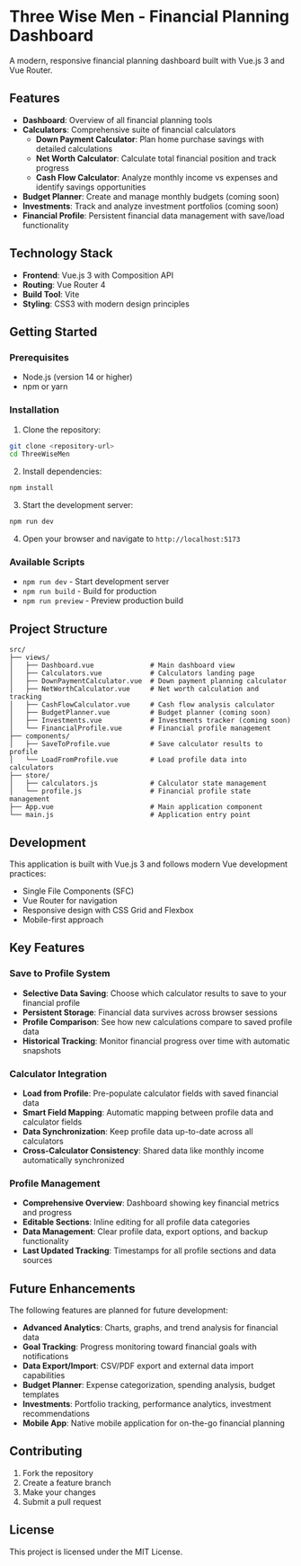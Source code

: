 # Three Wise Men - Financial Planning Dashboard

A modern, responsive financial planning dashboard built with Vue.js 3 and Vue Router.

## Features

- **Dashboard**: Overview of all financial planning tools
- **Calculators**: Comprehensive suite of financial calculators
  - **Down Payment Calculator**: Plan home purchase savings with detailed calculations
  - **Net Worth Calculator**: Calculate total financial position and track progress
  - **Cash Flow Calculator**: Analyze monthly income vs expenses and identify savings opportunities
- **Budget Planner**: Create and manage monthly budgets (coming soon)
- **Investments**: Track and analyze investment portfolios (coming soon)
- **Financial Profile**: Persistent financial data management with save/load functionality

## Technology Stack

- **Frontend**: Vue.js 3 with Composition API
- **Routing**: Vue Router 4
- **Build Tool**: Vite
- **Styling**: CSS3 with modern design principles

## Getting Started

### Prerequisites

- Node.js (version 14 or higher)
- npm or yarn

### Installation

1. Clone the repository:

```bash
git clone <repository-url>
cd ThreeWiseMen
```

2. Install dependencies:

```bash
npm install
```

3. Start the development server:

```bash
npm run dev
```

4. Open your browser and navigate to `http://localhost:5173`

### Available Scripts

- `npm run dev` - Start development server
- `npm run build` - Build for production
- `npm run preview` - Preview production build

## Project Structure

```
src/
├── views/
│   ├── Dashboard.vue              # Main dashboard view
│   ├── Calculators.vue            # Calculators landing page
│   ├── DownPaymentCalculator.vue  # Down payment planning calculator
│   ├── NetWorthCalculator.vue     # Net worth calculation and tracking
│   ├── CashFlowCalculator.vue     # Cash flow analysis calculator
│   ├── BudgetPlanner.vue          # Budget planner (coming soon)
│   ├── Investments.vue            # Investments tracker (coming soon)
│   └── FinancialProfile.vue       # Financial profile management
├── components/
│   ├── SaveToProfile.vue          # Save calculator results to profile
│   └── LoadFromProfile.vue        # Load profile data into calculators
├── store/
│   ├── calculators.js             # Calculator state management
│   └── profile.js                 # Financial profile state management
├── App.vue                        # Main application component
└── main.js                        # Application entry point
```

## Development

This application is built with Vue.js 3 and follows modern Vue development practices:

- Single File Components (SFC)
- Vue Router for navigation
- Responsive design with CSS Grid and Flexbox
- Mobile-first approach

## Key Features

### Save to Profile System

- **Selective Data Saving**: Choose which calculator results to save to your financial profile
- **Persistent Storage**: Financial data survives across browser sessions
- **Profile Comparison**: See how new calculations compare to saved profile data
- **Historical Tracking**: Monitor financial progress over time with automatic snapshots

### Calculator Integration

- **Load from Profile**: Pre-populate calculator fields with saved financial data
- **Smart Field Mapping**: Automatic mapping between profile data and calculator fields
- **Data Synchronization**: Keep profile data up-to-date across all calculators
- **Cross-Calculator Consistency**: Shared data like monthly income automatically synchronized

### Profile Management

- **Comprehensive Overview**: Dashboard showing key financial metrics and progress
- **Editable Sections**: Inline editing for all profile data categories
- **Data Management**: Clear profile data, export options, and backup functionality
- **Last Updated Tracking**: Timestamps for all profile sections and data sources

## Future Enhancements

The following features are planned for future development:

- **Advanced Analytics**: Charts, graphs, and trend analysis for financial data
- **Goal Tracking**: Progress monitoring toward financial goals with notifications
- **Data Export/Import**: CSV/PDF export and external data import capabilities
- **Budget Planner**: Expense categorization, spending analysis, budget templates
- **Investments**: Portfolio tracking, performance analytics, investment recommendations
- **Mobile App**: Native mobile application for on-the-go financial planning

## Contributing

1. Fork the repository
2. Create a feature branch
3. Make your changes
4. Submit a pull request

## License

This project is licensed under the MIT License.
